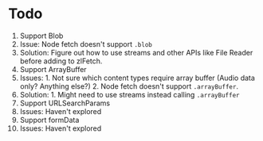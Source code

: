 # Todo

1. Support Blob
  1. Issue: Node fetch doesn't support `.blob`
  2. Solution: Figure out how to use streams and other APIs like File Reader before adding to zlFetch.
2. Support ArrayBuffer
  1. Issues:
    1. Not sure which content types require array buffer (Audio data only? Anything else?)
    2. Node fetch doesn't support `.arrayBuffer`.
  2. Solution:
    1. Might need to use streams instead calling `.arrayBuffer`
3. Support URLSearchParams
  1. Issues: Haven't explored
4. Support formData
  1. Issues: Haven't explored
